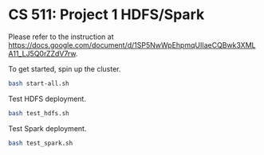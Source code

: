 # CS 511: Project 1 HDFS/Spark

Please refer to the instruction at https://docs.google.com/document/d/1SP5NwWpEhpmqUIIaeCQBwk3XMLA11_LJ5Q0rZZdV7rw.

To get started, spin up the cluster.
```bash
bash start-all.sh
```

Test HDFS deployment.
```bash
bash test_hdfs.sh
```

Test Spark deployment.
```bash
bash test_spark.sh
```

